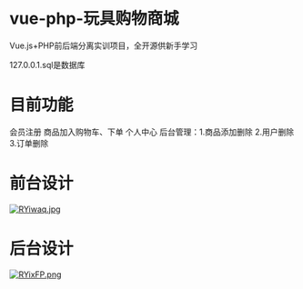 # vue-php-玩具购物商城
Vue.js+PHP前后端分离实训项目，全开源供新手学习



127.0.0.1.sql是数据库
# 目前功能
会员注册
商品加入购物车、下单
个人中心
后台管理：1.商品添加删除 2.用户删除 3.订单删除

# 前台设计

[![RYiwaq.jpg](https://z3.ax1x.com/2021/06/27/RYiwaq.jpg)](https://imgtu.com/i/RYiwaq)




# 后台设计

[![RYixFP.png](https://z3.ax1x.com/2021/06/27/RYixFP.png)](https://imgtu.com/i/RYixFP)
